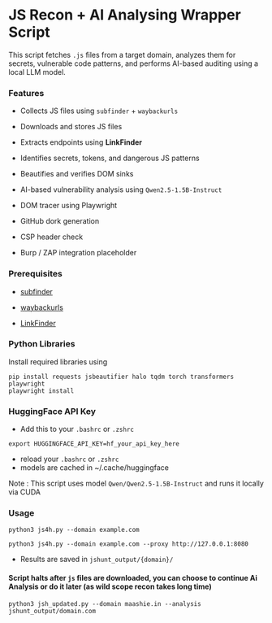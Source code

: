 
# JS Recon + AI Analysing Wrapper Script

  

This script fetches `.js` files from a target domain, analyzes them for secrets, vulnerable code patterns, and performs AI-based auditing using a local LLM model.

  

### Features

  

- Collects JS files using `subfinder` + `waybackurls`

- Downloads and stores JS files

- Extracts endpoints using **LinkFinder**

- Identifies secrets, tokens, and dangerous JS patterns

- Beautifies and verifies DOM sinks

- AI-based vulnerability analysis using `Qwen2.5-1.5B-Instruct`

- DOM tracer using Playwright

- GitHub dork generation

- CSP header check

- Burp / ZAP integration placeholder

  

### Prerequisites

  

- [subfinder](https://github.com/projectdiscovery/subfinder)

- [waybackurls](https://github.com/tomnomnom/waybackurls)

- [LinkFinder](https://github.com/GerbenJavado/LinkFinder)

  

### Python Libraries

  

Install required libraries using

```
pip install requests jsbeautifier halo tqdm torch transformers playwright
playwright install
```

  

### HuggingFace API Key

- Add this to your `.bashrc` or `.zshrc`

```
export HUGGINGFACE_API_KEY=hf_your_api_key_here
```

- reload your `.bashrc` or `.zshrc`
- models are cached in ~/.cache/huggingface
  

Note : This script uses model `Qwen/Qwen2.5-1.5B-Instruct` and runs it locally via CUDA

  

### Usage

```
python3 js4h.py --domain example.com
```

```
python3 js4h.py --domain example.com --proxy http://127.0.0.1:8080
```
- Results are saved in `jshunt_output/{domain}/`

####  Script halts after `js` files are downloaded, you can choose to continue Ai Analysis or do it later (as wild scope recon takes long time)

```
python3 jsh_updated.py --domain maashie.in --analysis jshunt_output/domain.com
```
